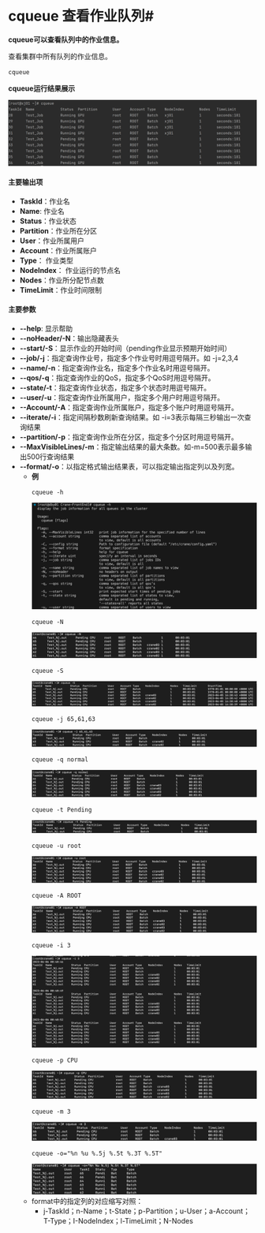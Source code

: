 # cqueue 查看作业队列#

**cqueue可以查看队列中的作业信息。**

查看集群中所有队列的作业信息。

~~~bash
cqueue
~~~

**cqueue运行结果展示**

![cqueue](../images/cqueue.png)

#### 主要输出项 ####

- **TaskId**：作业名
- **Name**: 作业名
- **Status**：作业状态
- **Partition**：作业所在分区
- **User**：作业所属用户
- **Account**：作业所属账户
- **Type**： 作业类型
- **NodeIndex**： 作业运行的节点名
- **Nodes**：作业所分配节点数
- **TimeLimit**：作业时间限制

#### 主要参数 ####

- **--help**: 显示帮助
- **--noHeader/-N**：输出隐藏表头
- **--start/-S**：显示作业的开始时间（pending作业显示预期开始时间）
- **--job/-j**：指定查询作业号，指定多个作业号时用逗号隔开。如 -j=2,3,4
- **--name/-n**：指定查询作业名，指定多个作业名时用逗号隔开。
- **--qos/-q**：指定查询作业的QoS，指定多个QoS时用逗号隔开。
- **--state/-t**：指定查询作业状态，指定多个状态时用逗号隔开。
- **--user/-u**：指定查询作业所属用户，指定多个用户时用逗号隔开。
- **--Account/-A**：指定查询作业所属账户，指定多个账户时用逗号隔开。
- **--iterate/-i**：指定间隔秒数刷新查询结果。如 -i=3表示每隔三秒输出一次查询结果
- **--partition/-p**：指定查询作业所在分区，指定多个分区时用逗号隔开。
- **--MaxVisibleLines/-m**：指定输出结果的最大条数。如-m=500表示最多输出500行查询结果
- **--format/-o**：以指定格式输出结果表，可以指定输出指定列以及列宽。
  - **例**
    ```shell
    cqueue -h
    ```
    ![cqueue-h](../images/cqueue_h.png)
    ```shell
    cqueue -N
    ```
    ![cqueue-N](../images/cqueue_N.png)
    ```shell
    cqueue -S
    ```
    ![cqueue-S](../images/cqueue_S.png)
    ```shell
    cqueue -j 65,61,63
    ```
    ![cqueue-j](../images/cqueue_j.png)
    ```shell
    cqueue -q normal
    ```
    ![cqueue-q](../images/cqueue_q.png)
    ```shell
    cqueue -t Pending
    ```
    ![cqueue-t](../images/cqueue_t.png)
    ```shell
    cqueue -u root
    ```
    ![cqueue-u](../images/cqueue_u.png)
    ```shell
    cqueue -A ROOT
    ```
    ![cqueue-A](../images/cqueue_A.png)
    ```shell
    cqueue -i 3
    ```
    ![cqueue-i](../images/cqueue_i.png)
    ```shell
    cqueue -p CPU
    ```
    ![cqueue-p](../images/cqueue_p.png)
    ```shell
    cqueue -m 3
    ```
    ![cqueue-m](../images/cqueue_m.png)
    ```shell
    cqueue -o="%n %u %.5j %.5t %.3T %.5T"
    ```
    ![cqueue-o](../images/cqueue_o.png)
  - format中的指定列的对应缩写对照：
      - j-TaskId；n-Name；t-State；p-Partition；u-User；a-Account；T-Type；I-NodeIndex；l-TimeLimit；N-Nodes